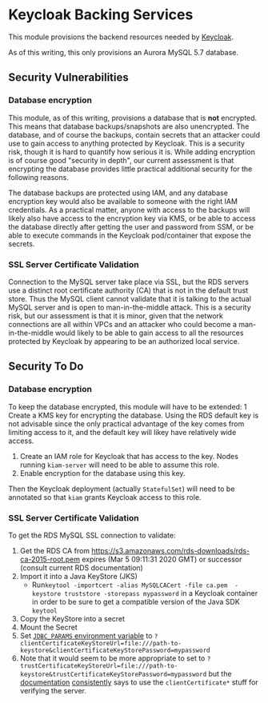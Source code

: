 # Keycloak Backing Services

This module provisions the backend resources needed by [Keycloak](https://www.keycloak.org/documentation.html).

As of this writing, this only provisions an Aurora MySQL 5.7 database.

## Security Vulnerabilities

### Database encryption

This module, as of this writing, provisions a database that is **not** encrypted.
This means that database backups/snapshots are also unencrypted. The database,
and of course the backups, contain secrets that an attacker could use
to gain access to anything protected by Keycloak.
This is a security risk, though it is hard to quantify how serious it is.
While adding encryption is of course good "security in depth",
our current assessment is that encrypting the database provides little
practical additional security for the following reasons.

The database backups are protected using IAM, and any database encryption
key would also be available to someone with the right IAM credentials. As a
practical matter, anyone with access to the backups will likely also have
access to the encryption key via KMS, or be able to access the database
directly after getting the user and password from SSM, or be able to
execute commands in the Keycloak pod/container that expose the secrets.

### SSL Server Certificate Validation

Connection to the MySQL server take place via SSL, but the RDS servers
use a distinct root certificate authority (CA) that is not in the
default trust store. Thus the MySQL client cannot validate that it is
talking to the actual MySQL server and is open to man-in-the-middle
attack. This is a security risk, but our assessment is that it is minor,
given that the network connections are all within VPCs and an attacker
who could become a man-in-the-middle would likely to be able to gain
access to all the resources protected by Keycloak by appearing to be
an authorized local service.

## Security To Do

### Database encryption

To keep the database encrypted, this module will have to be extended:
1 Create a KMS key for encrypting the database. Using the RDS default key
is not advisable since the only practical advantage of the key comes from
limiting access to it, and the default key will likey have relatively
wide access.
1. Create an IAM role for Keycloak that has access to the key. Nodes running
`kiam-server` will need to be able to assume this role.
2. Enable encryption for the database using this key.

Then the Keycloak deployment (actually `StatefulSet`) will need to be
annotated so that `kiam` grants Keycloak access to this role.

### SSL Server Certificate Validation

To get the RDS MySQL SSL connection to validate:
1. Get the RDS CA from  https://s3.amazonaws.com/rds-downloads/rds-ca-2015-root.pem expires (Mar  5 09:11:31 2020 GMT)
or successor (consult current RDS documentation)
2. Import it into a Java KeyStore (JKS)
    *  Run`keytool -importcert -alias MySQLCACert -file ca.pem  -keystore truststore -storepass mypassword` in a Keycloak
    container in order to be sure to get a compatible version of the Java SDK `keytool`
3. Copy the KeyStore into a secret
4. Mount the Secret
5. Set [`JDBC_PARAMS` environment variable](https://github.com/jboss-dockerfiles/keycloak/blob/119fb1f61a477ec217ba71c18c3a71a10e8d5575/server/tools/cli/databases/mysql/change-database.cli#L2 )
   to `?clientCertificateKeyStoreUrl=file:///path-to-keystore&clientCertificateKeyStorePassword=mypassword`
6. Note that it would seem to be more appropriate to set to
`?trustCertificateKeyStoreUrl=file:///path-to-keystore&trustCertificateKeyStorePassword=mypassword`
 but the [documentation](https://dev.mysql.com/doc/connector-j/5.1/en/connector-j-reference-using-ssl.html)
 [consistently](https://dev.mysql.com/doc/connector-j/5.1/en/connector-j-reference-configuration-properties.html)
 says to use the `clientCertificate*` stuff for verifying the server.
